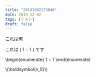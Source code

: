 ```yaml
---
title: "20191202173048"
date: 2019-12-02
tags: [テスト]
draft: false
---
```


これは何

これは \( 1 = 1 \) です


\begin{enumerate}
1 = 1
\end{enumerate}

\\(\boldsymbol{v_0}\\)